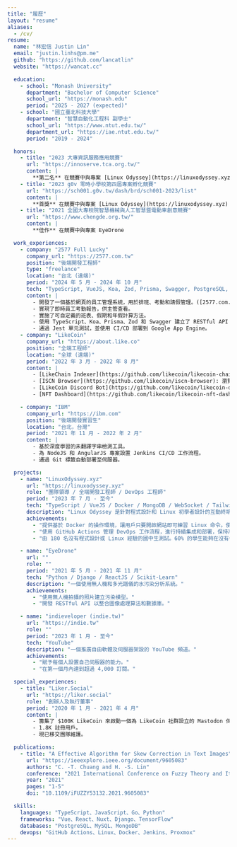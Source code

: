 ```yaml
---
title: "履歷"
layout: "resume"
aliases:
  - /cv/
resume:
  name: "林宏信 Justin Lin"
  email: "justin.linhs@pm.me"
  github: "https://github.com/lancatlin"
  website: "https://wancat.cc"

  education:
    - school: "Monash University"
      department: "Bachelor of Computer Science"
      school_url: "https://monash.edu"
      period: "2025 - 2027 (expected)"
    - school: "國立臺北科技大學"
      department: "智慧自動化工程科 副學士"
      school_url: "https://www.ntut.edu.tw/"
      department_url: "https://iae.ntut.edu.tw/"
      period: "2019 - 2024"

  honors:
    - title: "2023 大專資訊服務應用競賽"
      url: "https://innoserve.tca.org.tw/"
      content: |
        **第二名** 在競賽中與專案 [Linux Odyssey](https://linuxodyssey.xyz)
    - title: "2023 g0v 零時小學校第四屆專案孵化競賽"
      url: "https://sch001.g0v.tw/dash/brd/sch001-2023/list"
      content: |
        **首獎** 在競賽中與專案 [Linux Odyssey](https://linuxodyssey.xyz)
    - title: "2021 全國大專校院智慧機械與人工智慧暨電動車創意競賽"
      url: "https://www.chengde.org.tw/"
      content: |
        **佳作** 在競賽中與專案 EyeDrone

  work_experiences:
    - company: "2577 Full Lucky"
      company_url: "https://2577.com.tw"
      position: "後端開發工程師"
      type: "freelance"
      location: "台北 (遠端)"
      period: "2024 年 5 月 - 2024 年 10 月"
      tech: "TypeScript, VueJS, Koa, Zod, Prisma, Swagger, PostgreSQL, GitHub Action, Google Cloud"
      content: |
        - 開發了一個基於網頁的員工管理系統，用於排班、考勤和請假管理。([2577.com.tw](https://2577.com.tw))
        - 實現了即時員工考勤報告，供主管查看。
        - 實施了可自定義的班表、假期和年假計算方法。
        - 使用 TypeScript、Koa、Prisma、Zod 和 Swagger 建立了 RESTful API 與文件。
        - 通過 Jest 單元測試，並使用 CI/CD 部署到 Google App Engine。
    - company: "LikeCoin"
      company_url: "https://about.like.co"
      position: "全端工程師"
      location: "全球 (遠端)"
      period: "2022 年 3 月 - 2022 年 8 月"
      content: |
        - [LikeChain Indexer](https://github.com/likecoin/likecoin-chain-tx-indexer): 將鏈上數據索引到資料庫並提供基於 SQL 的 API。使用 Golang、Gin、PostgreSQL。
        - [ISCN Browser](https://github.com/likecoin/iscn-browser): 瀏覽 LikeCoin 鏈上的 ISCN 記錄。使用 NuxtJS、VueJS。
        - [LikeCoin Discord Bot](https://github.com/likecoin/likecoin-discord-bot): 在 Discord 中向訊息捐贈 LIKE，將訊息發布到區塊鏈。使用 NodeJS、NuxtJS。
        - [NFT Dashboard](https://github.com/likecoin/likecoin-nft-dashboard): LikeCoin 鏈上 NFT 統計儀表板。使用 VueJS。

    - company: "IBM"
      company_url: "https://ibm.com"
      position: "後端開發實習生"
      location: "台北，台灣"
      period: "2021 年 11 月 - 2022 年 2 月"
      content: |
        - 基於深度學習的未翻譯字串檢測工具。
        - 為 NodeJS 和 AngularJS 專案設置 Jenkins CI/CD 工作流程。
        - 通過 Git 標籤自動部署至伺服器。

  projects:
    - name: "LinuxOdyssey.xyz"
      url: "https://linuxodyssey.xyz"
      role: "團隊領導 / 全端開發工程師 / DevOps 工程師"
      period: "2023 年 7 月 - 至今"
      tech: "TypeScript / VueJS / Docker / MongoDB / WebSocket / TailwindCSS"
      description: "Linux Odyssey 是針對程式設計和 Linux 初學者設計的互動終端機教學網站，以遊戲化方式學習 Linux 指令，將 Linux 變成一個互動遊戲環境，從「學習 Linux」變成「玩 Linux」。"
      achievements:
        - "提供基於 Docker 的操作環境，讓用戶只要開啟網站即可練習 Linux 命令。使用 WebSocket 在網站上實現即時終端機資料傳輸。"
        - "使用 GitHub Actions 管理 DevOps 工作流程，進行持續集成和部署，保持高代碼質量並促進敏捷開發實踐。"
        - "由 180 名沒有程式設計或 Linux 經驗的國中生測試。60% 的學生能夠在沒有任何幫助的情況下使用終端完成任務。"

    - name: "EyeDrone"
      url: ""
      role: ""
      period: "2021 年 5 月 - 2021 年 11 月"
      tech: "Python / Django / ReactJS / Scikit-Learn"
      description: "一個使用無人機和多光譜儀的水污染分析系統。"
      achievements:
        - "使用無人機拍攝的照片建立污染模型。"
        - "開發 RESTful API 以整合圖像處理算法和數據庫。"

    - name: "indieveloper (indie.tw)"
      url: "https://indie.tw"
      role: ""
      period: "2023 年 1 月 - 至今"
      tech: "YouTube"
      description: "一個推廣自由軟體及伺服器架設的 YouTube 頻道。"
      achievements:
        - "賦予每個人設置自己伺服器的能力。"
        - "在第一個月內達到超過 4,000 訂閱。"

  special_experiences:
    - title: "Liker.Social"
      url: "https://liker.social"
      role: "創辦人及執行董事"
      period: "2020 年 1 月 - 2021 年 4 月"
      content: |
        - 籌集了 $100K LikeCoin 來啟動一個為 LikeCoin 社群設立的 Mastodon 伺服器。
        - 1.8K 註冊用戶。
        - 現已移交團隊維護。

  publications:
    - title: "A Effective Algorithm for Skew Correction in Text Images"
      url: "https://ieeexplore.ieee.org/document/9605083"
      authors: "C. -T. Chuang and H. -S. Lin"
      conference: "2021 International Conference on Fuzzy Theory and Its Applications (iFUZZY)"
      year: "2021"
      pages: "1-5"
      doi: "10.1109/iFUZZY53132.2021.9605083"

  skills:
    languages: "TypeScript、JavaScript、Go、Python"
    frameworks: "Vue、React、Nuxt、Django、TensorFlow"
    databases: "PostgreSQL、MySQL、MongoDB"
    devops: "GitHub Actions、Linux、Docker、Jenkins、Proxmox"
---
```

